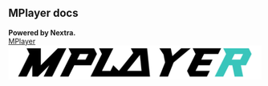 ## MPlayer docs
**Powered by Nextra.**
<br />
[MPlayer](https://github.com/wenzi7777/MPlayer)
![MPlayer](./public/mplayer.png)
